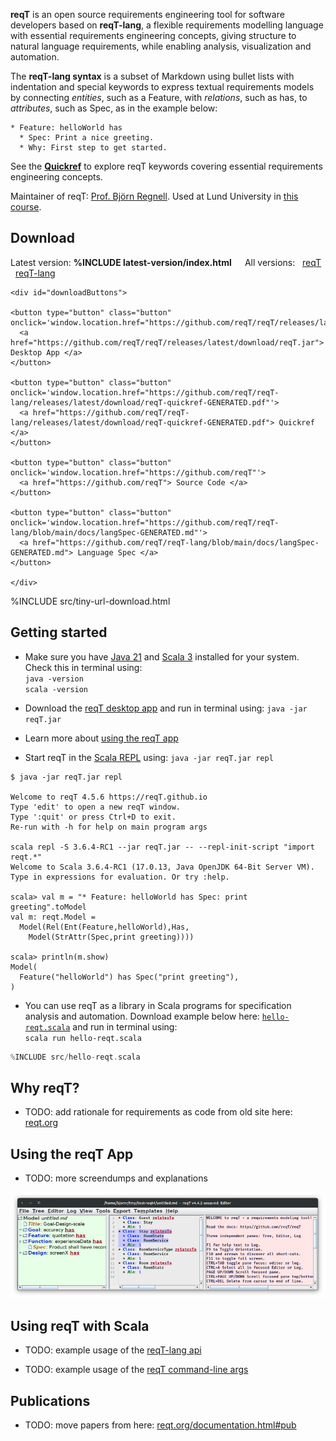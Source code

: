**reqT** is an open source requirements engineering tool for software developers based on **reqT-lang**, a flexible requirements modelling language with essential requirements engineering concepts, giving structure to natural language requirements, while enabling analysis, visualization and automation. 

The **reqT-lang syntax** is a subset of Markdown using bullet lists with indentation and special keywords to express textual requirements models by connecting *entities*, such as a <span class="EntType">Feature</span>, with *relations*, such as <span class="RelType">has</span>, to *attributes*, such as <span class="StrAttrType">Spec</span>, as in the example below:

<pre><code>* <span class="EntType">Feature</span>: helloWorld <span class="RelType">has</span> 
  * <span class="StrAttrType">Spec</span>: Print a nice greeting.
  * <span class="StrAttrType">Why</span>: First step to get started.
</code></pre>

See the <a href="https://github.com/reqT/reqT-lang/releases/latest/download/reqT-quickref-GENERATED.pdf">**Quickref**</a> to explore reqT keywords covering essential requirements engineering concepts.

Maintainer of reqT: [Prof. Björn Regnell](https://cs.lth.se/bjorn-regnell). 
Used at Lund University in [this course](https://cs.lth.se/krav). 


## Download

Latest version: <b>
%INCLUDE latest-version/index.html
</b> &emsp; All versions: &nbsp; [reqT](https://github.com/reqT/reqT/releases) &nbsp; [reqT-lang](https://github.com/reqT/reqT-lang/releases)


```{=html}
<div id="downloadButtons">

<button type="button" class="button" onclick='window.location.href="https://github.com/reqT/reqT/releases/latest/download/reqT.jar"'>
  <a href="https://github.com/reqT/reqT/releases/latest/download/reqT.jar"> Desktop App </a>
</button>

<button type="button" class="button" onclick='window.location.href="https://github.com/reqT/reqT-lang/releases/latest/download/reqT-quickref-GENERATED.pdf"'>
  <a href="https://github.com/reqT/reqT-lang/releases/latest/download/reqT-quickref-GENERATED.pdf"> Quickref </a>
</button>

<button type="button" class="button" onclick='window.location.href="https://github.com/reqT"'>
  <a href="https://github.com/reqT"> Source Code </a>
</button>

<button type="button" class="button" onclick='window.location.href="https://github.com/reqT/reqT-lang/blob/main/docs/langSpec-GENERATED.md"'>
  <a href="https://github.com/reqT/reqT-lang/blob/main/docs/langSpec-GENERATED.md"> Language Spec </a>
</button>

</div>

```

%INCLUDE src/tiny-url-download.html


## Getting started
* Make sure you have [Java 21](https://adoptium.net/temurin/releases/?package=jdk&version=21) and [Scala 3](https://www.scala-lang.org/download/) installed for your system. Check this in terminal using: </br>`java -version`</br>`scala -version`

* Download the [reqT desktop app](https://github.com/reqT/reqT/releases/latest/download/reqT.jar) and run in terminal using: `java -jar reqT.jar` 

* Learn more about [using the reqT app](#using-the-reqt-app)

* Start reqT in the [Scala REPL](https://docs.scala-lang.org/scala3/book/taste-repl.html) using: `java -jar reqT.jar repl`

```
$ java -jar reqT.jar repl

Welcome to reqT 4.5.6 https://reqT.github.io
Type 'edit' to open a new reqT window.
Type ':quit' or press Ctrl+D to exit.
Re-run with -h for help on main program args

scala repl -S 3.6.4-RC1 --jar reqT.jar -- --repl-init-script "import reqt.*"
Welcome to Scala 3.6.4-RC1 (17.0.13, Java OpenJDK 64-Bit Server VM).
Type in expressions for evaluation. Or try :help.

scala> val m = "* Feature: helloWorld has Spec: print greeting".toModel
val m: reqt.Model = 
  Model(Rel(Ent(Feature,helloWorld),Has,
    Model(StrAttr(Spec,print greeting))))

scala> println(m.show)
Model(
  Feature("helloWorld") has Spec("print greeting"),
)

```
* You can use reqT as a library in Scala programs for specification analysis and automation. Download example below here: [`hello-reqt.scala`](https://github.com/reqT/reqT.github.io/blob/master/src/hello-reqt.scala) and run in terminal using: <br> `scala run hello-reqt.scala`  

```scala
%INCLUDE src/hello-reqt.scala
```

## Why reqT?

* TODO: add rationale for requirements as code from old site here: [reqt.org](https://reqt.org/index.html)

## Using the reqT App

* TODO: more screendumps and explanations

![reqT Main Window](img/screen1.png)

## Using reqT with Scala

* TODO: example usage of the [reqT-lang api](https://github.com/reqT/reqT-lang)

* TODO: example usage of the [reqT command-line args](https://github.com/reqT/reqT/blob/4.x/src/main/scala/Main.scala)

## Publications

* TODO: move papers from here: [reqt.org/documentation.html#pub](https://reqt.org/documentation.html#pub)
